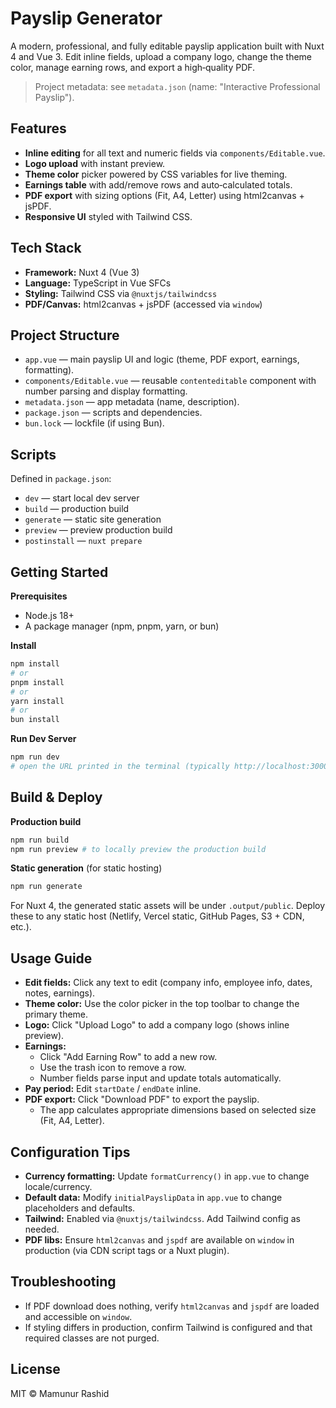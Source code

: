 # Payslip Generator

A modern, professional, and fully editable payslip application built with Nuxt 4 and Vue 3. Edit inline fields, upload a company logo, change the theme color, manage earning rows, and export a high‑quality PDF.

> Project metadata: see `metadata.json` (name: "Interactive Professional Payslip").

## Features

- **Inline editing** for all text and numeric fields via `components/Editable.vue`.
- **Logo upload** with instant preview.
- **Theme color** picker powered by CSS variables for live theming.
- **Earnings table** with add/remove rows and auto‑calculated totals.
- **PDF export** with sizing options (Fit, A4, Letter) using html2canvas + jsPDF.
- **Responsive UI** styled with Tailwind CSS.

## Tech Stack

- **Framework:** Nuxt 4 (Vue 3)
- **Language:** TypeScript in Vue SFCs
- **Styling:** Tailwind CSS via `@nuxtjs/tailwindcss`
- **PDF/Canvas:** html2canvas + jsPDF (accessed via `window`)

## Project Structure

- `app.vue` — main payslip UI and logic (theme, PDF export, earnings, formatting).
- `components/Editable.vue` — reusable `contenteditable` component with number parsing and display formatting.
- `metadata.json` — app metadata (name, description).
- `package.json` — scripts and dependencies.
- `bun.lock` — lockfile (if using Bun).

## Scripts

Defined in `package.json`:

- `dev` — start local dev server
- `build` — production build
- `generate` — static site generation
- `preview` — preview production build
- `postinstall` — `nuxt prepare`

## Getting Started

**Prerequisites**

- Node.js 18+
- A package manager (npm, pnpm, yarn, or bun)

**Install**

```bash
npm install
# or
pnpm install
# or
yarn install
# or
bun install
```

**Run Dev Server**

```bash
npm run dev
# open the URL printed in the terminal (typically http://localhost:3000)
```

## Build & Deploy

**Production build**

```bash
npm run build
npm run preview # to locally preview the production build
```

**Static generation** (for static hosting)

```bash
npm run generate
```

For Nuxt 4, the generated static assets will be under `.output/public`. Deploy these to any static host (Netlify, Vercel static, GitHub Pages, S3 + CDN, etc.).

## Usage Guide

- **Edit fields:** Click any text to edit (company info, employee info, dates, notes, earnings).
- **Theme color:** Use the color picker in the top toolbar to change the primary theme.
- **Logo:** Click "Upload Logo" to add a company logo (shows inline preview).
- **Earnings:**
  - Click "Add Earning Row" to add a new row.
  - Use the trash icon to remove a row.
  - Number fields parse input and update totals automatically.
- **Pay period:** Edit `startDate` / `endDate` inline.
- **PDF export:** Click "Download PDF" to export the payslip.
  - The app calculates appropriate dimensions based on selected size (Fit, A4, Letter).

## Configuration Tips

- **Currency formatting:** Update `formatCurrency()` in `app.vue` to change locale/currency.
- **Default data:** Modify `initialPayslipData` in `app.vue` to change placeholders and defaults.
- **Tailwind:** Enabled via `@nuxtjs/tailwindcss`. Add Tailwind config as needed.
- **PDF libs:** Ensure `html2canvas` and `jspdf` are available on `window` in production (via CDN script tags or a Nuxt plugin).

## Troubleshooting

- If PDF download does nothing, verify `html2canvas` and `jspdf` are loaded and accessible on `window`.
- If styling differs in production, confirm Tailwind is configured and that required classes are not purged.

## License

MIT © Mamunur Rashid
